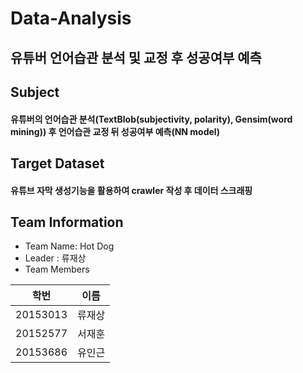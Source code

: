 # Data-Analysis
## 유튜버 언어습관 분석 및 교정 후 성공여부 예측

## Subject
#### 유튜버의 언어습관 분석(TextBlob(subjectivity, polarity), Gensim(word mining)) 후 언어습관 교정 뒤 성공여부 예측(NN model)

## Target Dataset
#### 유튜브 자막 생성기능을 활용하여 crawler 작성 후 데이터 스크래핑

## Team Information
- Team Name: Hot Dog
- Leader : 류재상
- Team Members

| **학번** | **이름** |
|:-------------:|:--------------:|
|20153013|류재상|
|20152577|서재훈|
|20153686|유인근|
